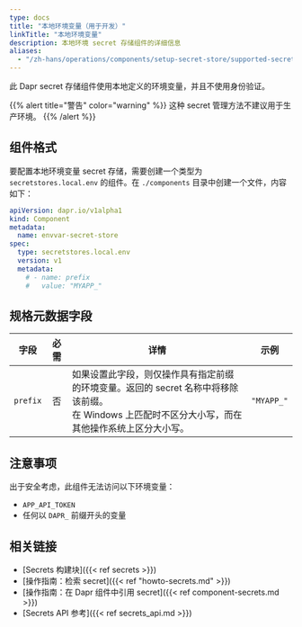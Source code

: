 ```yaml
---
type: docs
title: "本地环境变量（用于开发）"
linkTitle: "本地环境变量"
description: 本地环境 secret 存储组件的详细信息
aliases:
  - "/zh-hans/operations/components/setup-secret-store/supported-secret-stores/envvar-secret-store/"
---
```


此 Dapr secret 存储组件使用本地定义的环境变量，并且不使用身份验证。

{{% alert title="警告" color="warning" %}}
这种 secret 管理方法不建议用于生产环境。
{{% /alert %}}

## 组件格式

要配置本地环境变量 secret 存储，需要创建一个类型为 `secretstores.local.env` 的组件。在 `./components` 目录中创建一个文件，内容如下：

```yaml
apiVersion: dapr.io/v1alpha1
kind: Component
metadata:
  name: envvar-secret-store
spec:
  type: secretstores.local.env
  version: v1
  metadata:
    # - name: prefix
    #   value: "MYAPP_"
```

## 规格元数据字段

| 字段 | 必需 | 详情 | 示例 |
|-------|:--------:|---------|---------|
| `prefix` | 否  | 如果设置此字段，则仅操作具有指定前缀的环境变量。返回的 secret 名称中将移除该前缀。<br>在 Windows 上匹配时不区分大小写，而在其他操作系统上区分大小写。 | `"MYAPP_"`

## 注意事项

出于安全考虑，此组件无法访问以下环境变量：

- `APP_API_TOKEN`
- 任何以 `DAPR_` 前缀开头的变量

## 相关链接
- [Secrets 构建块]({{< ref secrets >}})
- [操作指南：检索 secret]({{< ref "howto-secrets.md" >}})
- [操作指南：在 Dapr 组件中引用 secret]({{< ref component-secrets.md >}})
- [Secrets API 参考]({{< ref secrets_api.md >}})
